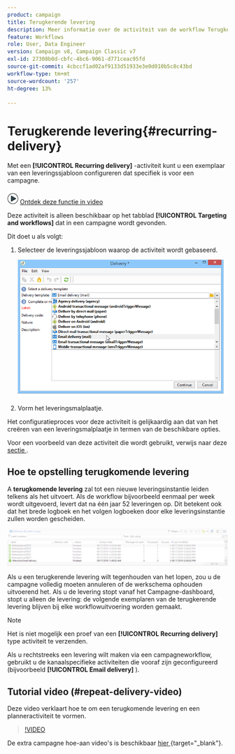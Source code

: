 ```yaml
---
product: campaign
title: Terugkerende levering
description: Meer informatie over de activiteit van de workflow Terugkerende levering
feature: Workflows
role: User, Data Engineer
version: Campaign v8, Campaign Classic v7
exl-id: 27308b0d-cbfc-4bc6-9061-d771ceac95fd
source-git-commit: 4cbccf1ad02af9133d51933e3e0d010b5c8c43bd
workflow-type: tm+mt
source-wordcount: '257'
ht-degree: 13%

---
```


# Terugkerende levering{#recurring-delivery}



Met een **[!UICONTROL Recurring delivery]** -activiteit kunt u een exemplaar van een leveringssjabloon configureren dat specifiek is voor een campagne.

![](assets/do-not-localize/how-to-video.png) [Ontdek deze functie in video](#recurring-delivery-video)

Deze activiteit is alleen beschikbaar op het tabblad **[!UICONTROL Targeting and workflows]** dat in een campagne wordt gevonden.

Dit doet u als volgt:

1. Selecteer de leveringssjabloon waarop de activiteit wordt gebaseerd.

   ![](assets/recurring_delivery_001.png)

1. Vorm het leveringsmalplaatje.

Het configuratieproces voor deze activiteit is gelijkaardig aan dat van het creëren van een leveringsmalplaatje in termen van de beschikbare opties.

Voor een voorbeeld van deze activiteit die wordt gebruikt, verwijs naar deze [&#x200B; sectie &#x200B;](send-a-birthday-email.md#creating-a-recurring-delivery-in-a-targeting-workflow).

## Hoe te opstelling terugkomende levering

A **terugkomende levering** zal tot een nieuwe leveringsinstantie leiden telkens als het uitvoert. Als de workflow bijvoorbeeld eenmaal per week wordt uitgevoerd, levert dat na één jaar 52 leveringen op. Dit betekent ook dat het brede logboek en het volgen logboeken door elke leveringsinstantie zullen worden gescheiden.

![Terugkerende levering](assets/delivery_recurring.jpg)

Als u een terugkerende levering wilt tegenhouden van het lopen, zou u de campagne volledig moeten annuleren of de werkschema ophouden uitvoerend het. Als u de levering stopt vanaf het Campagne-dashboard, stopt u alleen de levering: de volgende exemplaren van de terugkerende levering blijven bij elke workflowuitvoering worden gemaakt.

>[!NOTE]
>
>Het is niet mogelijk een proef van een **[!UICONTROL Recurring delivery]** type activiteit te verzenden.
> 
>Als u rechtstreeks een levering wilt maken via een campagneworkflow, gebruikt u de kanaalspecifieke activiteiten die vooraf zijn geconfigureerd (bijvoorbeeld **[!UICONTROL Email delivery]** ).

## Tutorial video (#repeat-delivery-video)

Deze video verklaart hoe te om een terugkomende levering en een planneractiviteit te vormen.

>[!VIDEO](https://video.tv.adobe.com/v/25040?quality=12)

De extra campagne hoe-aan video&#39;s is beschikbaar [&#x200B; hier &#x200B;](https://experienceleague.adobe.com/docs/campaign-learn/tutorials/getting-started/introduction-to-adobe-campaign.html?lang=nl-NL){target="_blank"}.
